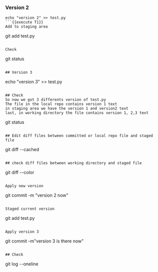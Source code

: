 
### Version 2
```
echo "version 2" >> test.py
```{{execute T1}}
Add to staging area
```
git add test.py
```{{execute T1}}

Check 
```
git status
```{{execute T1}}

## Version 3 
```
echo "version 3" >> test.py
```{{execute T1}}

## Check
So now we got 3 differents version of test.py  
The file in the local repo contains version 1 text  
in staging area we have the version 1 and version2 text     
last, in working directory the file contains version 1, 2,3 text    

```
git status
```{{execute T1}}

## Edit diff files between committed or local repo file and staged file 
```
git diff --cached 
```{{execute T1}}

## check diff files between working directory and staged file

```
git diff --color
```{{execute T1}}

Apply new version 
```
git commit -m "version 2 now"
```{{execute T1}}

Staged current version
```
git add test.py
```{{execute T1}}

Apply version 3
```
git commit -m"version 3 is there now"
```{{execute T1}}

## Check 
```
git log --oneline
```{{execute T1}}